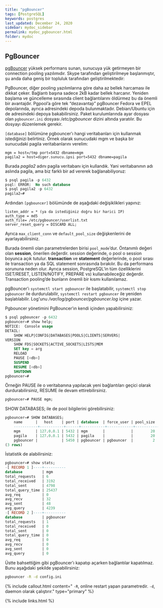 ```yaml
---
title: "pgBouncer"
tags: [PostgreSQL]
keywords: postgres
last_updated: December 24, 2020
sidebar: mydoc_sidebar
permalink: mydoc_pgbouncer.html
folder: mydoc
---
```



## PgBouncer

[pgBouncer](http://www.pgbouncer.org/) yüksek performans sunan, sunucuya yük getirmeyen bir connection pooling yazılımıdır. Skype tarafından geliştirilmeye başlanmıştır, şu anda daha geniş bir topluluk tarafından geliştirilmektedir:

PgBouncer, diğer pooling yazılımlarına göre daha az bellek harcaması ile dikkat çeker. Bağlantı başına sadece 2kB kadar bellek harcanır. Yeniden başlama ve güncelleme sırasında client bağlantılarını öldürmez bu da önemli bir avantajdır. Pgpool’a göre tek “dezavantajı” pgBouncer Fedora ve EPEL depolarında, ayrıca [](https://yum.postgresql.org) adresindeki depoda bulunmaktadır. Debian/Ubuntu için de [](http://apt.postgresql.org) adresindeki depoya bakabilirsiniz. Paket kurulumlarında ayar dosyası olan `pgbouncer.ini` dosyası */etc/pgbouncer* dizini altında yaratılır. Bu dosyayı düzenlemek gerekir.

`[database]` bölümüne pgbouncer'ı hangi veritabanları için kullanmak istediğinizi belirtiniz. Örnek olarak sunucudaki mgm ve başka  bir sunucudaki pagila veritabanlarını verelim:

```text
mgm = host=/tmp port=5432 dbname=mgm
pagila2 = host=diger.sunucu.ipsi port=5432 dbname=pagila
```

Burada *pagila2* adını pagila veritabanı için kullandık. Yani veritabanının adı aslında pagila, ama biz farklı bir ad vererek bağlanabiliyoruz:

```sql
$ psql pagila -p 6432
psql: ERROR:  No such database 
$ psql pagila2 -p 6432
pagila2=#
```

Ardından `[pgbouncer]` bölümünde de aşağıdaki değişiklikleri yapınız:

```text
listen_addr = * (ya da istediğiniz doğru bir harici IP)
auth_type = md5
auth_file= /etc/pgbouncer/userlist.txt
server_reset_query = DISCARD ALL;
```

Ayrıca `max_client_conn` ve `default_pool_size` değişkenlerini de ayarlayabilirsiniz.

Burada önemli olan parametrelerden birisi `pool_mode`’dur. Öntanımlı değeri olan **session**, önerilen değerdir. session değerinde, o pool o session boyunca açık tutulur. **transaction** ve **statement** değerlerinde, o pool sırası ile transaction ya da SQL statement sonrasında bırakılır. Bu da performans sorununa neden olur. Ayrıca session, PostgreSQL’in tüm özelliklerini (SET/RESET, LISTEN/NOTIFY, PREPARE vs) kullanabileceğiz değerdir. Transaction pooling’de bunların önemli bir kısmı kullanılamaz.

pgBouncer’ı `systemctl start pgbouncer` ile başlatabilir, `systemctl stop pgbouncer` ile durdurulabilir, `systemctl restart pgbouncer` ile yeniden başlatılabilir. Log'unu */var/log/pgbouncer/pgbouncer.log* içine yazar.

Pgbouncer yönetimini PgBouncer’ın kendi içinden yapabilirsiniz:

```sql
$ psql pgbouncer -p 6432
pgbouncer=# show help;
NOTICE:  Console usage 
DETAIL:  
    SHOW HELP|CONFIG|DATABASES|POOLS|CLIENTS|SERVERS|
VERSION 
    SHOW FDS|SOCKETS|ACTIVE_SOCKETS|LISTS|MEM 
    SET key = arg 
    RELOAD 
    PAUSE [<db>] 
    SUSPEND 
    RESUME [<db>] 
    SHUTDOWN 
pgbouncer=#
```

Örneğin PAUSE ile o veritabanına yapılacak yeni bağlantıları geçici olarak durdurabilirsiniz, RESUME ile devam ettirebilirsiniz.

```sql
pgbouncer=# PAUSE mgm;
```

SHOW DATABASES; ile de pool bilgilerini görebilirsiniz:

```sql
pgbouncer=# SHOW DATABASES;
    name      |   host    | port | database  | force_user | pool_size 
    -----------+-----------+------+-----------+------------+-----------  
    mgm       | 127.0.0.1 | 5432 | mgm       |            |        20  
    pagila    | 127.0.0.1 | 5432 | pagila    |            |        20  
    pgbouncer |           | 5450 | pgbouncer | pgbouncer  |         2 
(3 rows) 
```

İstatistik de alabilirsiniz:

```sql
pgbouncer=# show stats;
-[ RECORD 1 ]----+----------
database         | mgm
total_requests   | 6
total_received   | 3192 
total_sent       | 4798 
total_query_time | 25437 
avg_req          | 0 
avg_recv         | 32 
avg_sent         | 48 
avg_query        | 4239 
-[ RECORD 2 ]----+----------
database         | pgbouncer 
total_requests   | 1 
total_received   | 0 
total_sent       | 0
total_query_time | 0 
avg_req          | 0 
avg_recv         | 0 
avg_sent         | 0 
avg_query        | 0
```

Üstte bahsettiğim gibi pgBouncer'ı kapatıp açarken bağlantılar kapatılmaz. Bunu aşağıdaki şekilde yapabilirsiniz:

```bash
pgbouncer -R -d config.ini
```

{% include callout.html content=" `-R`, online restart yapan parametredir. `-d`, daemon olarak çalıştırır." type="primary" %}

{% include links.html %}